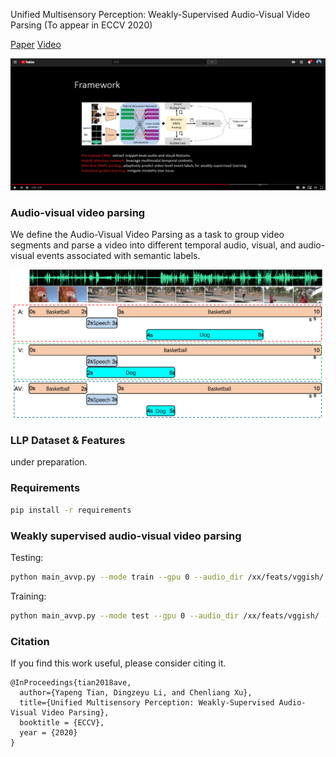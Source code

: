 Unified Multisensory Perception: Weakly-Supervised Audio-Visual Video Parsing (To appear in ECCV 2020) 

[Paper](https://www.ecva.net/papers/eccv_2020/papers_ECCV/papers/123480443.pdf) [Video](https://www.youtube.com/watch?v=y4QB5RicUo8) 

[![Watch the video](Figs/demo_thumbnail.png)](https://www.youtube.com/watch?v=y4QB5RicUo8)

### Audio-visual video parsing

We define the Audio-Visual Video Parsing as a task to group video segments
and parse a video into different temporal audio, visual, and audio-visual events
associated with semantic labels.

![image](Figs/avvp.png)

### LLP Dataset & Features

under preparation.

### Requirements

```bash
pip install -r requirements
```

### Weakly supervised audio-visual video parsing 

Testing: 


```bash
python main_avvp.py --mode train --gpu 0 --audio_dir /xx/feats/vggish/ --video_dir /xx/feats/res152/ --st_dir /xx/feats/r2plus1d_18/
```

Training:

```bash
python main_avvp.py --mode test --gpu 0 --audio_dir /xx/feats/vggish/ --video_dir /xx/feats/res152/ --st_dir /xx/feats/r2plus1d_18/
```

### Citation

If you find this work useful, please consider citing it.

<pre><code>@InProceedings{tian2018ave,
  author={Yapeng Tian, Dingzeyu Li, and Chenliang Xu},
  title={Unified Multisensory Perception: Weakly-Supervised Audio-Visual Video Parsing},
  booktitle = {ECCV},
  year = {2020}
}
</code></pre>




